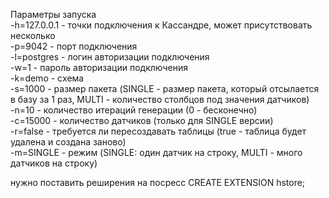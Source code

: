 Параметры запуска<br/>
-h=127.0.0.1 - точки подключения к Кассандре, может присутствовать несколько<br/>
-p=9042 - порт подключения<br/>
-l=postgres - логин авторизации подключения<br/>
-w=1 - пароль авторизации подключения<br/>
-k=demo - cхема <br/>
-s=1000 - размер пакета (SINGLE - размер пакета, который отсылается в базу за 1 раз, MULTI - количество столбцов под значения датчиков)<br/>
-n=10 - количество итераций генерации (0 - бесконечно)<br/>
-c=15000 - количество датчиков (только для SINGLE версии)<br/>
-r=false - требуется ли пересоздавать таблицы (true - таблица будет удалена и создана заново)<br/>
-m=SINGLE - режим (SINGLE: один датчик на строку, MULTI - много датчиков на строку)<br/>

нужно поставить реширения на посресс
CREATE EXTENSION hstore;